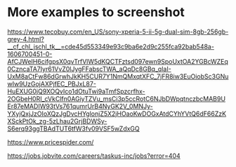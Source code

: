 # More examples to screenshot

https://www.tecobuy.com/en_US/sony-xperia-5-ii-5g-dual-sim-8gb-256gb-grey-4.html?__cf_chl_jschl_tk__=cde45d553349e93c9ba6e2d9c255fca92bab548a-1606700451-0-AfCJWeIH6cifgpsX0qvTrfVlW5dKQCTFztsd097ewn9SpoUxtOA2YGBcWZEq0CzncaTA7Iyr61VvZ0lJygFFabscTWA_aQqDc8GBq_qlaI-UxM8aCtFw86dGrwhJkKH5CUR7Y1NmQMxqtXFC_7jFR8iw3EuOiobSc3GNuwIw9UzGojAXPjfEC_PBJxL87-HuEXUG0jQ9XOQvIco1dOtuTwi9aTmfSpzcrfhx-2OGbeH0RI_cVkClfn0AGiyTZVu_msCi3p5ccRotC6NJbDWpqtnczbcMAB9UEr87eMADIW93tVs761qumrUrB4NyGK2V_0MNJy-YXyjQxjJzOIoXQzJgDvcHYglonjZ5X2jHOaoKwDOGxAtdCYhYVtQ6dF66ZzKXSckPtOk_zg-5zLhau2GrjBDWSy-S6erq93ggTBAdTUT6tfW3fv09VSF5wZdxGQ


https://www.pricespider.com/

https://jobs.jobvite.com/careers/taskus-inc/jobs?error=404

